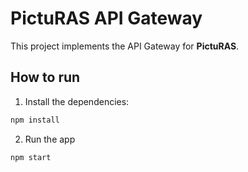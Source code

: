 # PictuRAS API Gateway

This project implements the API Gateway for **PictuRAS**.

## How to run

1. Install the dependencies:
```bash
npm install
```

2. Run the app
```bash
npm start
```